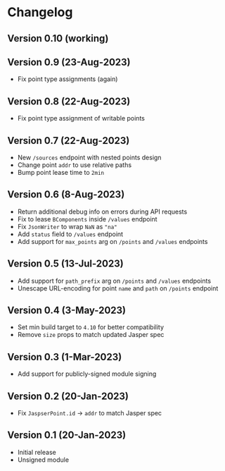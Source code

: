 # Changelog

## Version 0.10 (working)

## Version 0.9 (23-Aug-2023)
* Fix point type assignments (again)

## Version 0.8 (22-Aug-2023)
* Fix point type assignment of writable points

## Version 0.7 (22-Aug-2023)
* New `/sources` endpoint with nested points design
* Change point `addr` to use relative paths
* Bump point lease time to `2min`

## Version 0.6 (8-Aug-2023)
* Return additional debug info on errors during API requests
* Fix to lease `BComponents` inside `/values` endpoint
* Fix `JsonWriter` to wrap `NaN` as `"na"`
* Add `status` field to `/values` endpoint
* Add support for `max_points` arg on `/points` and `/values` endpoints

## Version 0.5 (13-Jul-2023)
* Add support for `path_prefix` arg on `/points` and `/values` endpoints
* Unescape URL-encoding for point `name` and `path` on `/points` endpoint

## Version 0.4 (3-May-2023)
* Set min build target to `4.10` for better compatibility
* Remove `size` props to match updated Jasper spec

## Version 0.3 (1-Mar-2023)
* Add support for publicly-signed module signing

## Version 0.2 (20-Jan-2023)
* Fix `JaspserPoint.id` -> `addr` to match Jasper spec

## Version 0.1 (20-Jan-2023)
* Initial release
* Unsigned module
